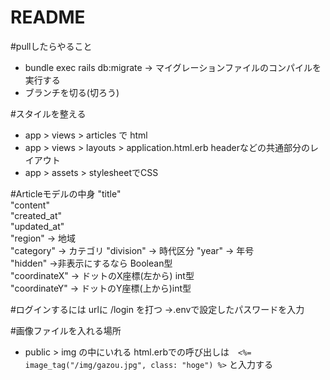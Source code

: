 # README

#pullしたらやること
- bundle exec rails db:migrate → マイグレーションファイルのコンパイルを実行する
- ブランチを切る(切ろう)

#スタイルを整える
- app > views > articles で html
- app > views > layouts > application.html.erb headerなどの共通部分のレイアウト
- app > assets > stylesheetでCSS

#Articleモデルの中身
"title"  
"content"  
"created_at"  
"updated_at"  
"region" → 地域  
"category" → カテゴリ
"division" → 時代区分
"year" → 年号  
"hidden" →非表示にするなら Boolean型  
"coordinateX" → ドットのX座標(左から) int型  
"coordinateY" → ドットのY座標(上から)int型  


#ログインするには
urlに /login を打つ
→.envで設定したパスワードを入力

#画像ファイルを入れる場所
- public > img の中にいれる
html.erbでの呼び出しは　``` <%= image_tag("/img/gazou.jpg", class: "hoge") %> ``` と入力する
